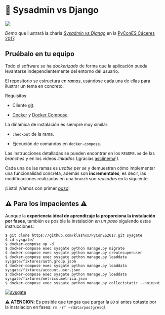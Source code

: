 # :snake: Sysadmin vs Django
[![][license-svg]][license-url]

*Demo* que ilustrará la charla [*Sysadmin vs Django*](https://2017.es.pycon.org/es/schedule/sysadmin-vs-django/) en la [PyConES Cáceres 2017](http://2017.es.pycon.org/).

## Pruébalo en tu equipo

Todo el software se ha *dockerizado* de forma que la aplicación pueda levantarse independientemente del entorno del usuario.

El repositorio se estructura en [*ramas*](https://git-scm.com/docs/git-branch), usándose cada una de ellas para ilustrar un tema en concreto.

Requisitos:

- Cliente [git][git-download].

- [Docker][docker-install] y [Docker Compose][docker-compose-install].

La dinámica de instalación es siempre muy similar:

- `checkout` de la rama.

- Ejecución de comandos en `docker-compose`.

Las instrucciones detalladas se pueden encontrar en los `README.md` de las *branches* y en los vídeos *linkados* (¡gracias [asciinema][asciinema]!).

Cada una de las ramas es _usable per se_ y demuestran cómo implementar una funcionalidad concreta, además son **incrementales**, es decir, las modificaciones realizadas en una `branch` son *reusadas* en la siguiente.

¡Listo! ¡Vamos con primer [*paso*][repo-auth]!

## :warning: Para los impacientes :warning:

Aunque la **experiencia ideal de aprendizaje la proporciona la instalación por fases**, también es posible la instalación *en un paso* siguiendo estas instrucciones:

```
$ git clone https://github.com/klashxx/PyConES2017.git sysgate
$ cd sysgate/
$ docker-compose up -d
$ docker-compose exec sysgate python manage.py migrate
$ docker-compose exec sysgate python manage.py createsuperuser
$ docker-compose exec sysgate python manage.py loaddata sysgate/fixtures/auth.group.json
$ docker-compose exec sysgate python manage.py loaddata sysgate/fixtures/account.user.json
$ docker-compose exec sysgate python manage.py loaddata sysgate/fixtures/metrics.metrica.json
$ docker-compose exec sysgate python manage.py collectstatic --noinput
```

[![sysgate](https://asciinema.org/a/137226.png)](https://asciinema.org/a/137226)

:warning: **ATENCION**: Es posible que tengas que purgar la `BD` si antes optaste por la instalacion en fases: `rm -rf ~/data/postgresql`

[pycones2017-home]: https://2017.es.pycon.org "PyConES 2017 - Cáceres"
[dvs-agenda]: https://2017.es.pycon.org/es/schedule/sysadmin-vs-django/ "Django vs Sysadmin - PyConES 2017"
[dvs-slides]: https://klashxx.github.io/slides/django/ "Django vs Sysadmin - Slides"
[github]: https://github.com "GitHub"
[asciinema]: https://asciinema.org/ "asciinema"
[git-download]: https://git-scm.com/downloads "git - Descarga"
[docker-install]: https://docs.docker.com/engine/installation/ "Docker - Instalación"
[docker-compose-install]: https://docs.docker.com/compose/install/ "Docker Compose - Instalación"
[git-branch]: https://git-scm.com/book/es/v1/Ramificaciones-en-Git-%C2%BFQu%C3%A9-es-una-rama%3F "¿Qué es una rama?"
[repo-auth]: https://github.com/klashxx/PyConES2017/tree/01_auth "Django vs Sysadmin - 01_auth"
[localhost]: http://0.0.0.0/
[license-svg]: https://img.shields.io/badge/license-MIT-blue.svg
[license-url]: https://opensource.org/licenses/MIT

